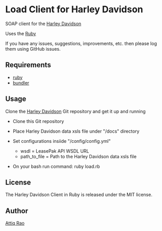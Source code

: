 Load Client for Harley Davidson
==============
SOAP client for the [Harley Davidson](https://github.com/attiq/harley_davidson_service)

Uses the [Ruby](https://www.ruby-lang.org/en/)

If you have any issues, suggestions, improvements, etc. then please log them using GitHub issues.

## Requirements

* [ruby](https://www.ruby-lang.org/en/documentation/installation/) 
* [bundler](https://github.com/bundler/bundler) 

Usage
-----
Clone the [Harley Davidson](https://github.com/attiq/harley_davidson_service) Git repository and get it up and running

* Clone this Git repository
* Place Harley Davidson data xsls file under "/docs" directory
* Set configurations insiide "/config/config.yml"
  * wsdl = LeasePak API WSDL URL
  * path_to_file = Path to the Harley Davidson data xsls file  

* On your bash run command: ruby load.rb


License
-------
The Harley Davidson Client in Ruby is released under the MIT license.

Author
------
[Attiq Rao](https://github.com/attiq)

